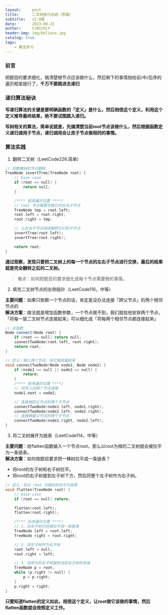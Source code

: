 ```yaml
---
layout:     post
title:      二叉树技巧总结（思路）
subtitle:   v2.0版
date:       2023-08-23
author:     CCWithLY
header-img: img/believe.jpg
catalog: true
tags:
    - 算法学习
---
```


### 前言

把题目的要求细化，搞清楚根节点应该做什么，然后剩下的事情抛给前/中/后序的遍历框架就行了，**千万不要跳进去递归**

### 递归算法秘诀

**写递归算法的关键是要明确函数的「定义」是什么，然后相信这个定义，利用这个定义推导最终结果，绝不要试图跳入递归。**

**写树相关的算法，简单说就是，先搞清楚当前root节点该做什么，然后根据函数定义递归调用子节点，递归调用会让孩子节点做相同的事情。**

### 算法实践

1. 翻转二叉树（LeetCode226.简单）
```C++
// 将整棵树的节点翻转
TreeNode invertTree(TreeNode root) {
    // base case
    if (root == null) {
        return null;
    }

    /**** 前序遍历位置 ****/
    // root 节点需要交换它的左右子节点
    TreeNode tmp = root.left;
    root.left = root.right;
    root.right = tmp;

    // 让左右子节点继续翻转它们的子节点
    invertTree(root.left);
    invertTree(root.right);

    return root;
}
```
**通过观察，发现只要把二叉树上的每一个节点的左右子节点进行交换，最后的结果就是完全翻转之后的二叉树。**

> 难点：如何把题目的要求细化成每个节点需要做的事情。

2. 填充二叉树节点的右侧指针（LeetCode116，中等）

**主要问题**：如果只依赖一个节点的话，肯定是没办法连接「跨父节点」的两个相邻节点的  
**解决方案**：做法就是增加函数参数，一个节点做不到，我们就给他安排两个节点，「将每一层二叉树节点连接起来」可以细化成「将每两个相邻节点都连接起来」
```C++
// 主函数
Node connect(Node root) {
    if (root == null) return null;
    connectTwoNode(root.left, root.right);
    return root;
}

// 定义：输入两个节点，将它俩连接起来
void connectTwoNode(Node node1, Node node2) {
    if (node1 == null || node2 == null) {
        return;
    }
    /**** 前序遍历位置 ****/
    // 将传入的两个节点连接
    node1.next = node2;

    // 连接相同父节点的两个子节点
    connectTwoNode(node1.left, node1.right);
    connectTwoNode(node2.left, node2.right);
    // 连接跨越父节点的两个子节点
    connectTwoNode(node1.right, node2.left);
}
```

3. 将二叉树展开为链表（LeetCode114，中等）

**主要问题**：给flatten函数输入一个节点root，那么以root为根的二叉树就会被拉平为一条链表。  
**解决方案**：如何按题目要求把一棵树拉平成一条链表？
- 将root的左子树和右子树拉平。
- 将root的右子树接到左子树下方，然后将整个左子树作为右子树。

```C++
// 定义：将以 root 为根的树拉平为链表
void flatten(TreeNode root) {
    // base case
    if (root == null) return;

    flatten(root.left);
    flatten(root.right);

    /**** 后序遍历位置 ****/
    // 1、左右子树已经被拉平成一条链表
    TreeNode left = root.left;
    TreeNode right = root.right;

    // 2、将左子树作为右子树
    root.left = null;
    root.right = left;

    // 3、将原先的右子树接到当前右子树的末端
    TreeNode p = root;
    while (p.right != null) {
        p = p.right;
    }
    p.right = right;
}
```
**只要知道flatten的定义如此，相信这个定义，让root做它该做的事情，然后flatten函数就会按照定义工作。**